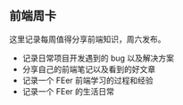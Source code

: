 ## 前端周卡
这里记录每周值得分享前端知识，周六发布。

- 记录日常项目开发遇到的 bug 以及解决方案
- 分享自己的前端笔记以及看到的好文章
- 记录一个 FEer 前端学习的过程和经验
- 记录一个 FEer 的生活日常